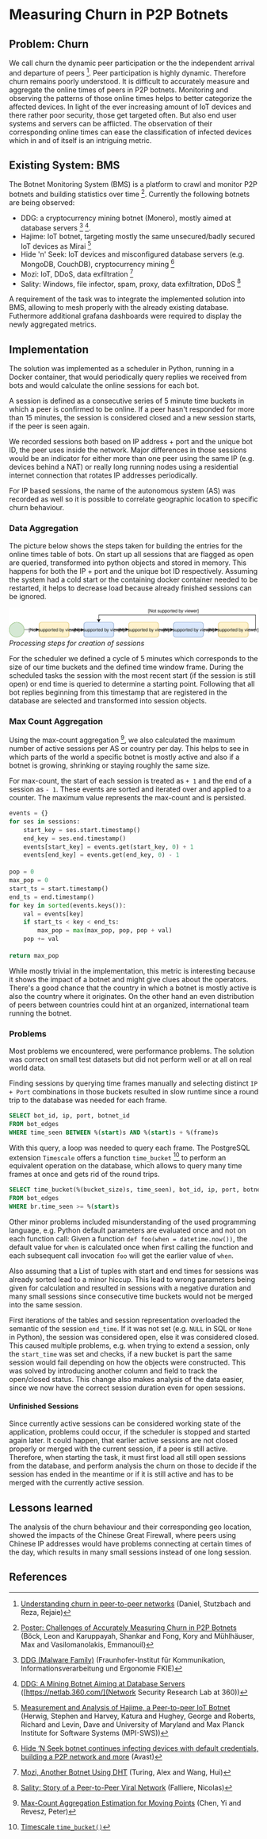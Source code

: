 # Measuring Churn in P2P Botnets

## Problem: Churn

We call churn the dynamic peer participation or the the independent arrival and departure of peers [^churn]. Peer participation is highly dynamic. Therefore churn remains poorly understood. It is difficult to accurately measure and aggregate the online times of peers in P2P botnets. Monitoring and observing the patterns of those online times helps to better categorize the affected devices. In light of the ever increasing amount of IoT devices and there rather poor security, those get targeted often. But also end user systems and servers can be afflicted. The observation of their corresponding online times can ease the classification of infected devices which in and of itself is an intriguing metric.

## Existing System: BMS

The Botnet Monitoring System (BMS) is a platform to crawl and monitor P2P botnets and building statistics over time [^bms].
Currently the following botnets are being observed:

* DDG: a cryptocurrency mining botnet (Monero), mostly aimed at database servers [^ddg] [^ddg_netlab].
* Hajime: IoT botnet, targeting mostly the same unsecured/badly secured IoT devices as Mirai [^hajime]
* Hide 'n' Seek: IoT devices and misconfigured database servers (e.g. MongoDB, CouchDB), cryptocurrency mining [^hns]
* Mozi: IoT, DDoS, data exfiltration [^mozi]
* Sality: Windows, file infector, spam, proxy, data exfiltration, DDoS [^sality]

A requirement of the task was to integrate the implemented solution into BMS, allowing to mesh properly with the already existing database. Futhermore additional grafana dashboards were required to display the newly aggregated metrics.

## Implementation

The solution was implemented as a scheduler in Python, running in a Docker container, that would periodically query replies we received from bots and would calculate the online sessions for each bot.

A session is defined as a consecutive series of 5 minute time buckets in which a peer is confirmed to be online. If a peer hasn't responded for more than 15 minutes, the session is considered closed and a new session starts, if the peer is seen again.

We recorded sessions both based on IP address + port and the unique bot ID, the peer uses inside the network.
Major differences in those sessions would be an indicator for either more than one peer using the same IP (e.g. devices behind a NAT) or really long running nodes using a residential internet connection that rotates IP addresses periodically.

For IP based sessions, the name of the autonomous system (AS) was recorded as well so it is possible to correlate geographic location to specific churn behaviour.

### Data Aggregation

The picture below shows the steps taken for building the entries for the online times table of bots. On start up all sessions that are flagged as open are queried, transformed into python objects and stored in memory. This happens for both the IP + port and the unique bot ID respectively. Assuming the system had a cold start or the containing docker container needed to be restarted, it helps to decrease load because already finished sessions can be ignored.

![Alt text](process_churn.svg)
*Processing steps for creation of sessions*

For the scheduler we defined a cycle of 5 minutes which corresponds to the size of our time buckets and the defined time window frame. During the scheduled tasks the session with the most recent start (if the session is still open) or end time is queried to determine a starting point. Following that all bot replies beginning from this timestamp that are registered in the database are selected and transformed into session objects.

### Max Count Aggregation

Using the max-count aggregation [^maxcount], we also calculated the maximum number of active sessions per AS or country per day.
This helps to see in which parts of the world a specific botnet is mostly active and also if a botnet is growing, shrinking or staying roughly the same size.

For max-count, the start of each session is treated as `+ 1` and the end of a session as `- 1`.
These events are sorted and iterated over and applied to a counter.
The maximum value represents the max-count and is persisted.

```python
events = {}
for ses in sessions:
    start_key = ses.start.timestamp()
    end_key = ses.end.timestamp()
    events[start_key] = events.get(start_key, 0) + 1
    events[end_key] = events.get(end_key, 0) - 1

pop = 0
max_pop = 0
start_ts = start.timestamp()
end_ts = end.timestamp()
for key in sorted(events.keys()):
    val = events[key]
    if start_ts < key < end_ts:
        max_pop = max(max_pop, pop, pop + val)
    pop += val

return max_pop
```

While mostly trivial in the implementation, this metric is interesting because it shows the impact of a botnet and might give clues about the operators.
There's a good chance that the country in which a botnet is mostly active is also the country where it originates.
On the other hand an even distribution of peers between countries could hint at an organized, international team running the botnet.

### Problems

Most problems we encountered, were performance problems. The solution was correct on small test datasets but did not perform well or at all on real world data.

Finding sessions by querying time frames manually and selecting distinct `IP + Port` combinations in those buckets resulted in slow runtime since a round trip to the database was needed for each frame.

```sql
SELECT bot_id, ip, port, botnet_id
FROM bot_edges
WHERE time_seen BETWEEN %(start)s AND %(start)s + %(frame)s
```

With this query, a loop was needed to query each frame.
The PostgreSQL extension `Timescale` offers a function `time_bucket` [^time_bucket] to perform an equivalent operation on the database, which allows to query many time frames at once and gets rid of the round trips.

```sql
SELECT time_bucket(%(bucket_size)s, time_seen), bot_id, ip, port, botnet_id
FROM bot_edges
WHERE br.time_seen >= %(start)s
```

Other minor problems included misunderstanding of the used programming language, e.g. Python default parameters are evaluated once and not on each function call:
Given a function `def foo(when = datetime.now())`, the default value for `when` is calculated once when first calling the function and each subsequent call invocation `foo` will get the earlier value of `when`.

Also assuming that a List of tuples with start and end times for sessions was already sorted lead to a minor hiccup. This lead to wrong parameters being given for calculation and resulted in sessions with a negative duration and many small sessions since consecutive time buckets would not be merged into the same session.

First iterations of the tables and session representation overloaded the semantic of the session `end_time`.
If it was not set (e.g. `NULL` in SQL or `None` in Python), the session was considered open, else it was considered closed.
This caused multiple problems, e.g. when trying to extend a session, only the `start_time` was set and checks, if a new bucket is part the same session would fail depending on how the objects were constructed.
This was solved by introducing another column and field to track the open/closed status.
This change also makes analysis of the data easier, since we now have the correct session duration even for open sessions.

#### Unfinished Sessions

Since currently active sessions can be considered working state of the application, problems could occur, if the scheduler is stopped and started again later.
It could happen, that earlier active sessions are not closed properly or merged with the current session, if a peer is still active.
Therefore, when starting the task, it must first load all still open sessions from the database, and perform analysis the churn on those to decide if the session has ended in the meantime or if it is still active and has to be merged with the currently active session.

## Lessons learned

The analysis of the churn behaviour and their corresponding geo location, showed the impacts of the Chinese Great Firewall, where peers using Chinese IP addresses would have problems connecting at certain times of the day, which results in many small sessions instead of one long session.

## References

[^bms]: [Poster: Challenges of Accurately Measuring Churn in P2P Botnets](https://dl.acm.org/doi/10.1145/3319535.3363281) (Böck, Leon and Karuppayah, Shankar and Fong, Kory and Mühlhäuser, Max and Vasilomanolakis, Emmanouil)
[^ddg]: [DDG (Malware Family)](https://malpedia.caad.fkie.fraunhofer.de/details/elf.ddg) (Fraunhofer-Institut für Kommunikation, Informationsverarbeitung und Ergonomie FKIE)
[^ddg_netlab]: [DDG: A Mining Botnet Aiming at Database Servers](https://blog.netlab.360.com/ddg-a-mining-botnet-aiming-at-database-servers/) ([https://netlab.360.com/](Network Security Research Lab at 360))
[^hajime]: [Measurement and Analysis of Hajime, a Peer-to-peer IoT Botnet](https://par.nsf.gov/servlets/purl/10096257) (Herwig, Stephen and Harvey, Katura and Hughey, George and Roberts, Richard and Levin, Dave and University of Maryland and Max Planck Institute for Software Systems (MPI-SWS))
[^hns]: [Hide ‘N Seek botnet continues infecting devices with default credentials, building a P2P network and more](https://blog.avast.com/hide-n-seek-botnet-continues) (Avast)
[^mozi]: [Mozi, Another Botnet Using DHT](https://blog.netlab.360.com/mozi-another-botnet-using-dht/) (Turing, Alex and Wang, Hui)
[^sality]: [Sality: Story of a Peer-to-Peer Viral Network](https://web.archive.org/web/20120403180815/http://www.symantec.com/content/en/us/enterprise/media/security_response/whitepapers/sality_peer_to_peer_viral_network.pdf) (Falliere, Nicolas)
[^time_bucket]: [Timescale `time_bucket()`](https://docs.timescale.com/api/latest/hyperfunctions/time_bucket/)
[^maxcount]: [Max-Count Aggregation Estimation for Moving Points](https://ieeexplore.ieee.org/abstract/document/1314426) (Chen, Yi and Revesz, Peter)
[^churn]: [Understanding churn in peer-to-peer networks](https://dl.acm.org/doi/abs/10.1145/1177080.1177105) (Daniel, Stutzbach and Reza, Rejaie)
